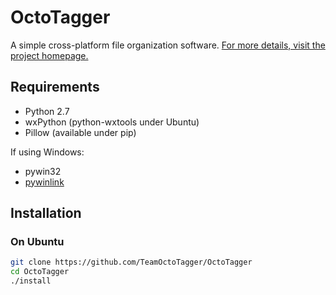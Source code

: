 # OctoTagger
A simple cross-platform file organization software. [For more details, visit the project homepage.](http://www.octotagger.co/)

## Requirements

- Python 2.7
- wxPython (python-wxtools under Ubuntu)
- Pillow (available under pip)

If using Windows:
- pywin32
- [pywinlink](https://github.com/TeamOctoTagger/pywinlink)

## Installation

### On Ubuntu
```bash
git clone https://github.com/TeamOctoTagger/OctoTagger
cd OctoTagger
./install
```

